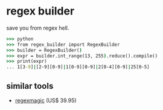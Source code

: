 # regex builder

save you from regex hell.

``` cmd
>>> python
>>> from regex_builder import RegexBuilder
>>> builder = RegexBuilder()
>>> expr = builder.int_range(13, 255).reduce().compile()
>>> print(expr)
... 1[3-9]|[2-9][0-9]|1[0-9][0-9]|2[0-4][0-9]|25[0-5]
```

## similar tools

* [regexmagic](https://www.regexmagic.com/) (US$ 39.95)
